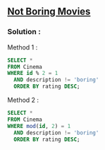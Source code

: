 ## [Not Boring Movies](https://leetcode.com/problems/not-boring-movies)

### Solution :

Method 1 :
```sql
SELECT *
FROM Cinema
WHERE id % 2 = 1
  AND description != 'boring'
  ORDER BY rating DESC;
```

Method 2 :
```sql
SELECT *
FROM Cinema
WHERE mod(id, 2) = 1
  AND description != 'boring'
  ORDER BY rating DESC;
```
